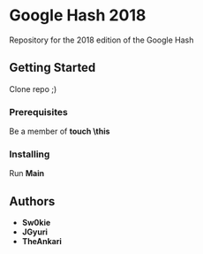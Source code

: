 # Google Hash 2018

Repository for the 2018 edition of the Google Hash

## Getting Started
Clone repo ;)

### Prerequisites
Be a member of  **touch \this**

### Installing
Run **Main**

## Authors

* **Sw0kie**
* **JGyuri**
* **TheAnkari**

